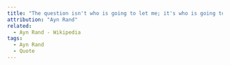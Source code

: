 ```yaml
---
title: "The question isn't who is going to let me; it's who is going to stop me."
attribution: "Ayn Rand"
related:
  - Ayn Rand - Wikipedia
tags:
  - Ayn Rand
  - Quote
---
```

